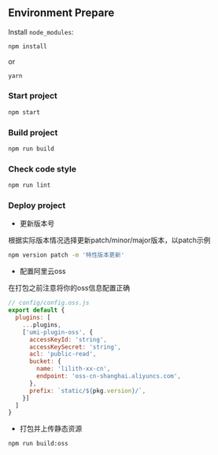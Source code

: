 ## Environment Prepare

Install `node_modules`:

```bash
npm install
```

or

```bash
yarn
```

### Start project

```bash
npm start
```

### Build project

```bash
npm run build
```

### Check code style

```bash
npm run lint
```

### Deploy project

+ 更新版本号

根据实际版本情况选择更新patch/minor/major版本，以patch示例

```bash
npm version patch -m '特性版本更新'
```

+ 配置阿里云oss

在打包之前注意将你的oss信息配置正确

```javascript
// config/config.oss.js
export default {
  plugins: [
    ...plugins,
    ['umi-plugin-oss', {
      accessKeyId: 'string',
      accessKeySecret: 'string',
      acl: 'public-read',
      bucket: {
        name: 'lilith-xx-cn',
        endpoint: 'oss-cn-shanghai.aliyuncs.com',
      },
      prefix: `static/${pkg.version}/`,
    }]
  ]
}
```

+ 打包并上传静态资源

```bash
npm run build:oss
```
